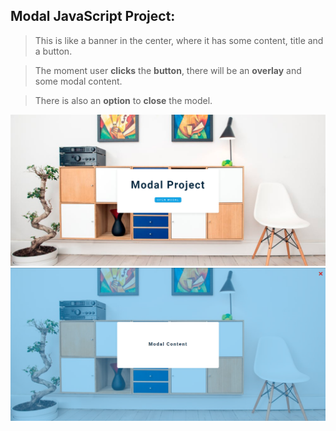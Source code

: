 ## Modal JavaScript Project:

> This is like a banner in the center, where it has some content, title and a button.

> The moment user **clicks** the **button**, there will be an **overlay** and some modal content.

> There is also an **option** to **close** the model.

![](modal1.png)
![](modal2.png)
